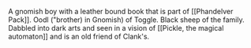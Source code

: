A gnomish boy with a leather bound book that is part of [[Phandelver Pack]]. Oodl ("brother) in Gnomish) of Toggle. Black sheep of the family. Dabbled into dark arts and seen in a vision of [[Pickle, the magical automaton]] and is an old friend of Clank's. 